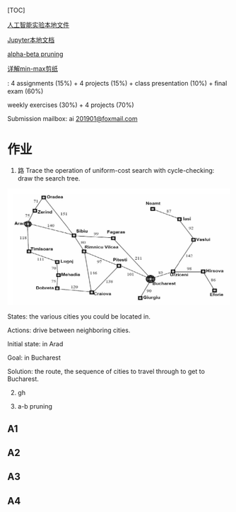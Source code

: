 [TOC]


[人工智能实验本地文件](file:///C:/Users/admin/Documents/Tridu33/postgraduate/%E4%BA%BA%E5%B7%A5%E6%99%BA%E8%83%BD%E5%AE%9E%E9%AA%8CAgent%E4%BA%BA%E5%B7%A5%E6%99%BA%E8%83%BD%EF%BC%9A%E4%B8%80%E7%A7%8D%E7%8E%B0%E4%BB%A3%E7%9A%84%E6%96%B9%E6%B3%95/)

[Jupyter本地文档](file:///C:/Users/admin/Documents/Tridu33/Py/jupyternotebook/aima3_notebooks/)

[alpha-beta pruning](http://web.cs.ucla.edu/~rosen/161/notes/alphabeta.html)

[详解min-max剪纸](https://blog.csdn.net/wenjianmuran/article/details/90633418?utm_medium=distribute.pc_relevant.none-task-blog-BlogCommendFromMachineLearnPai2-9.channel_param&depth_1-utm_source=distribute.pc_relevant.none-task-blog-BlogCommendFromMachineLearnPai2-9.channel_param)














: 4 assignments (15%) + 4 projects (15%) + class presentation (10%) + ﬁnal exam (60%)

weekly exercises (30%) + 4 projects (70%)


Submission mailbox: ai 201901@foxmail.com


# 作业

1. 路 Trace the operation of uniform-cost search with cycle-checking: draw the search tree.

![](_v_images/1598689206_15436.png)

States: the various cities you could be located in.

Actions: drive between neighboring cities.

Initial state: in Arad

Goal: in Bucharest

Solution: the route, the sequence of cities to travel through to get to Bucharest.

2. gh





3. a-b pruning




## A1





## A2











## A3









## A4
























































































































































































